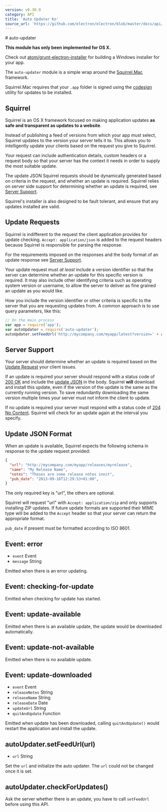 ```yaml
---
version: v0.30.0
category: API
title: 'Auto Updater Ko'
source_url: 'https://github.com/electron/electron/blob/master/docs/api/auto-updater-ko.md'
---
```


﻿# auto-updater

**This module has only been implemented for OS X.**

Check out [atom/grunt-electron-installer](https://github.com/electron/grunt-electron-installer)
for building a Windows installer for your app.

The `auto-updater` module is a simple wrap around the
[Squirrel.Mac](https://github.com/Squirrel/Squirrel.Mac) framework.

Squirrel.Mac requires that your `.app` folder is signed using the
[codesign](https://developer.apple.com/library/mac/documentation/Darwin/Reference/ManPages/man1/codesign.1.html)
utility for updates to be installed.

## Squirrel

Squirrel is an OS X framework focused on making application updates **as safe
and transparent as updates to a website**.

Instead of publishing a feed of versions from which your app must select,
Squirrel updates to the version your server tells it to. This allows you to
intelligently update your clients based on the request you give to Squirrel.

Your request can include authentication details, custom headers or a request
body so that your server has the context it needs in order to supply the most
suitable update.

The update JSON Squirrel requests should be dynamically generated based on
criteria in the request, and whether an update is required. Squirrel relies
on server side support for determining whether an update is required, see
[Server Support](#server-support).

Squirrel's installer is also designed to be fault tolerant, and ensure that any
updates installed are valid.

## Update Requests

Squirrel is indifferent to the request the client application provides for
update checking. `Accept: application/json` is added to the request headers
because Squirrel is responsible for parsing the response.

For the requirements imposed on the responses and the body format of an update
response see [Server Support](#server-support).

Your update request must *at least* include a version identifier so that the
server can determine whether an update for this specific version is required. It
may also include other identifying criteria such as operating system version or
username, to allow the server to deliver as fine grained an update as you
would like.

How you include the version identifier or other criteria is specific to the
server that you are requesting updates from. A common approach is to use query
parameters, like this:

```javascript
// On the main process
var app = require('app');
var autoUpdater = require('auto-updater');
autoUpdater.setFeedUrl('http://mycompany.com/myapp/latest?version=' + app.getVersion());
```

## Server Support

Your server should determine whether an update is required based on the
[Update Request](#update-requests) your client issues.

If an update is required your server should respond with a status code of
[200 OK](http://tools.ietf.org/html/rfc2616#section-10.2.1) and include the
[update JSON](#update-json-format) in the body. Squirrel **will** download and
install this update, even if the version of the update is the same as the
currently running version. To save redundantly downloading the same version
multiple times your server must not inform the client to update.

If no update is required your server must respond with a status code of
[204 No Content](http://tools.ietf.org/html/rfc2616#section-10.2.5). Squirrel
will check for an update again at the interval you specify.

## Update JSON Format

When an update is available, Squirrel expects the following schema in response
to the update request provided:

```json
{
  "url": "http://mycompany.com/myapp/releases/myrelease",
  "name": "My Release Name",
  "notes": "Theses are some release notes innit",
  "pub_date": "2013-09-18T12:29:53+01:00",
}
```

The only required key is "url", the others are optional.

Squirrel will request "url" with `Accept: application/zip` and only supports
installing ZIP updates. If future update formats are supported their MIME type
will be added to the `Accept` header so that your server can return the
appropriate format.

`pub_date` if present must be formatted according to ISO 8601.

## Event: error

* `event` Event
* `message` String

Emitted when there is an error updating.

## Event: checking-for-update

Emitted when checking for update has started.

## Event: update-available

Emitted when there is an available update, the update would be downloaded
automatically.

## Event: update-not-available

Emitted when there is no available update.

## Event: update-downloaded

* `event` Event
* `releaseNotes` String
* `releaseName` String
* `releaseDate` Date
* `updateUrl` String
* `quitAndUpdate` Function

Emitted when update has been downloaded, calling `quitAndUpdate()` would restart
the application and install the update.

## autoUpdater.setFeedUrl(url)

* `url` String

Set the `url` and initialize the auto updater. The `url` could not be changed
once it is set.

## autoUpdater.checkForUpdates()

Ask the server whether there is an update, you have to call `setFeedUrl` before
using this API.

